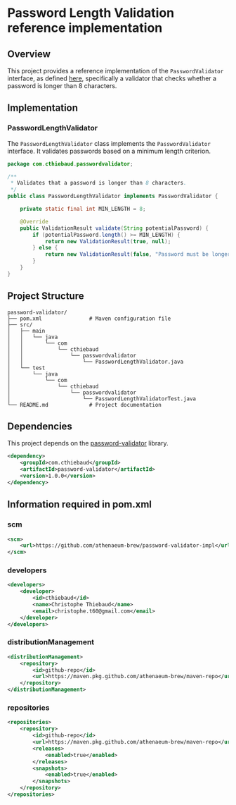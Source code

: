 # Password Length Validation reference implementation

## Overview
This project provides a reference implementation of the `PasswordValidator` interface, as defined [here](https://github.com/athenaeum-brew/password-validator), specifically a validator that checks whether a password is longer than 8 characters.

## Implementation

### PasswordLengthValidator
The `PasswordLengthValidator` class implements the `PasswordValidator` interface. It validates passwords based on a minimum length criterion.

```java
package com.cthiebaud.passwordvalidator;

/**
 * Validates that a password is longer than 8 characters.
 */
public class PasswordLengthValidator implements PasswordValidator {

    private static final int MIN_LENGTH = 8;

    @Override
    public ValidationResult validate(String potentialPassword) {
        if (potentialPassword.length() >= MIN_LENGTH) {
            return new ValidationResult(true, null);
        } else {
            return new ValidationResult(false, "Password must be longer than " + MIN_LENGTH + " characters.");
        }
    }
}
```

## Project Structure
```
password-validator/
├── pom.xml               # Maven configuration file
├── src/
│   ├── main
│   │   └── java
│   │       └── com
│   │           └── cthiebaud
│   │               └── passwordvalidator
│   │                   └── PasswordLengthValidator.java
│   └── test
│       └── java
│           └── com
│               └── cthiebaud
│                   └── passwordvalidator
│                       └── PasswordLengthValidatorTest.java
└── README.md             # Project documentation
```

## Dependencies
This project depends on the [password-validator](https://github.com/athenaeum-brew/password-validator) library.


```xml
<dependency>
    <groupId>com.cthiebaud</groupId>
    <artifactId>password-validator</artifactId>
    <version>1.0.0</version>
</dependency>
```

## Information required in pom.xml

### scm

```xml
<scm>
    <url>https://github.com/athenaeum-brew/password-validator-impl</url>
</scm>
```

### developers

```xml
<developers>
    <developer>
        <id>cthiebaud</id>
        <name>Christophe Thiebaud</name>
        <email>christophe.t60@gmail.com</email>
    </developer>
</developers>
```

### distributionManagement

```xml
<distributionManagement>
    <repository>
        <id>github-repo</id>
        <url>https://maven.pkg.github.com/athenaeum-brew/maven-repo</url>
    </repository>
</distributionManagement>
```

### repositories

```xml
<repositories>
    <repository>
        <id>github-repo</id>
        <url>https://maven.pkg.github.com/athenaeum-brew/maven-repo</url>
        <releases>
            <enabled>true</enabled>
        </releases>
        <snapshots>
            <enabled>true</enabled>
        </snapshots>
    </repository>
</repositories>
```
